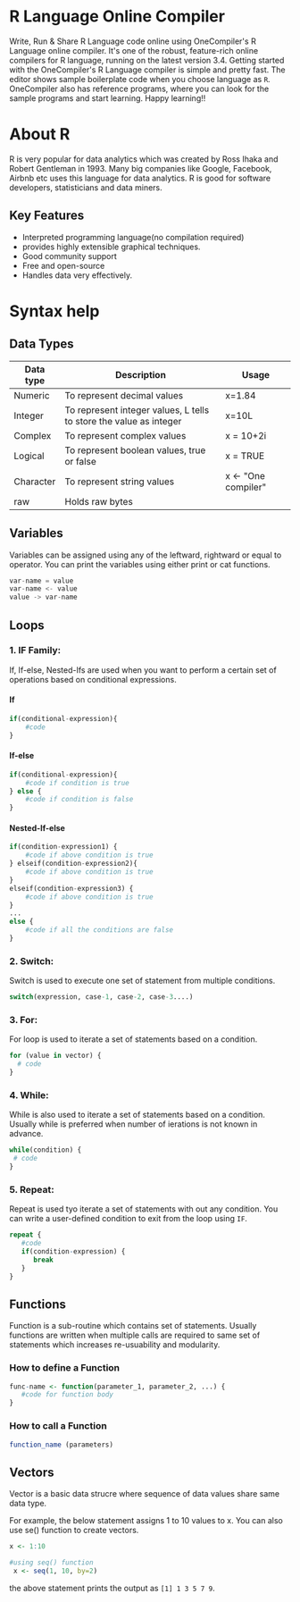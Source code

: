 # R Language Online Compiler

Write, Run & Share R Language code online using OneCompiler's R Language online compiler. It's one of the robust, feature-rich online compilers for R language, running on the latest version 3.4. Getting started with the OneCompiler's R Language compiler is simple and pretty fast. The editor shows sample boilerplate code when you choose language as `R`. OneCompiler also has reference programs, where you can look for the sample programs and start learning. Happy learning!!

# About R

R is very popular for data analytics which was created by Ross Ihaka and Robert Gentleman in 1993. Many big companies like Google, Facebook, Airbnb etc uses this language for data analytics. R is good for software developers, statisticians and data miners. 

## Key Features

* Interpreted programming language(no compilation required)
* provides highly extensible graphical techniques.
* Good community support
* Free and open-source
* Handles data very effectively.

# Syntax help

## Data Types

| Data type | Description | Usage |
|----|----|----|
|Numeric|To represent decimal values| x=1.84|
|Integer| To represent integer values, L tells to store the value as integer| x=10L|
|Complex| To represent complex values | x = 10+2i|
|Logical| To represent boolean values, true or false | x = TRUE|
|Character| To represent string values | x <- "One compiler"|
| raw | Holds raw bytes||

## Variables

Variables can be assigned using any of the leftward, rightward or equal to operator. You can print the variables using either print or cat functions.

```c
var-name = value
var-name <- value
value -> var-name
```

## Loops


### 1. IF Family:

If, If-else, Nested-Ifs are used when you want to perform a certain set of operations based on conditional expressions.

#### If

```py
if(conditional-expression){    
    #code    
} 
```

#### If-else
```py
if(conditional-expression){  
    #code if condition is true  
} else {  
    #code if condition is false  
} 
```

#### Nested-If-else
```py
if(condition-expression1) {  
    #code if above condition is true  
} elseif(condition-expression2){  
    #code if above condition is true  
}  
elseif(condition-expression3) {  
    #code if above condition is true  
}  
...  
else {  
    #code if all the conditions are false  
}  
```

### 2. Switch:

Switch is used to execute one set of statement from multiple conditions.

```r
switch(expression, case-1, case-2, case-3....)   
```

### 3. For:

For loop is used to iterate a set of statements based on a condition.

```r
for (value in vector) {  
  # code  
} 
```
### 4. While:

While is also used to iterate a set of statements based on a condition. Usually while is preferred when number of ierations is not known in advance.

```r
while(condition) {  
 # code 
}  
```
### 5. Repeat:

Repeat is used tyo iterate a set of statements with out any condition. You can write a user-defined condition to exit from the loop using `IF`.

```r
repeat {   
   #code   
   if(condition-expression) {  
      break  
   }  
} 
```

## Functions

Function is a sub-routine which contains set of statements. Usually functions are written when multiple calls are required to same set of statements which increases re-usuability and modularity.

### How to define a Function

```r
func-name <- function(parameter_1, parameter_2, ...) {  
   #code for function body   
}  
```

### How to call a Function

```r
function_name (parameters)
```

## Vectors

Vector is a basic data strucre where sequence of data values share same data type. 

For example, the below statement assigns 1 to 10 values to x.
You can also use se() function to create vectors.
```r
x <- 1:10
```

```r
#using seq() function
 x <- seq(1, 10, by=2)
```
the above statement prints the output as `[1] 1 3 5 7 9`.

